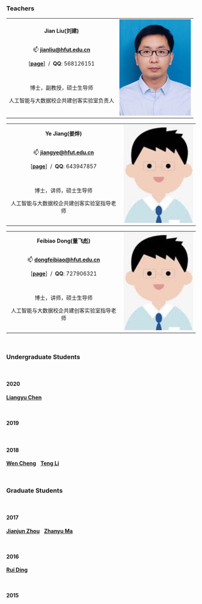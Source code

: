 ### Teachers

<table border="0" >
    <tbody>
        <tr>
            <td>
              <b><center>Jian Liu(刘建)</center></b>
              <br>
              <p align='center'>📫&nbsp;<b><a href="mailto:jianliu@hfut.edu.cn">jianliu@hfut.edu.cn</a></b></p>
              <p style="text-align:center">
                    [<a href="http://ci.hfut.edu.cn/2020/1209/c11505a245803/page.htm"><b>page</b></a>] &nbsp/&nbsp
                    <b>QQ</b>: 568126151 
              </p><br>
              <p align='center'>博士，副教授，硕士生导师
              </p>
              <p align='center'>人工智能与大数据校企共建创客实验室负责人
              </p>
            </td>
            <td>
              <center><img width="190" alt="liujian" src="imgs/mr_liu.jpg"></center>              
            </td>
        </tr>
    </tbody>
</table>

<table border="0" >
    <tbody>
        <tr>
            <td>
              <b><center>Ye Jiang(姜烨)</center></b>
              <br>
              <p align='center'>📫&nbsp;<b><a href="mailto:jiangye@hfut.edu.cn">jiangye@hfut.edu.cn</a></b></p>
              <p style="text-align:center">
                    [<a href="http://ci.hfut.edu.cn/2020/1208/c11506a245729/page.htm"><b>page</b></a>] &nbsp/&nbsp
                    <b>QQ</b>: 643947857 
              </p><br>
              <p align='center'>博士，讲师，硕士生导师
              </p>
              <p align='center'>人工智能与大数据校企共建创客实验室指导老师
              </p>
            </td>
            <td>
              <center><img width="190" alt="liujian" src="imgs/blank.JPG"></center>              
            </td>
        </tr>
    </tbody>
</table>

<table border="0" >
    <tbody>
        <tr>
            <td>
              <b><center>Feibiao Dong(董飞彪)</center></b>
              <br>
              <p align='center'>📫&nbsp;<b><a href="mailto:dongfeibiao@hfut.edu.cn">dongfeibiao@hfut.edu.cn</a></b></p>
              <p style="text-align:center">
                    [<a href="http://ci.hfut.edu.cn/2020/1209/c11506a245796/page.htm"><b>page</b></a>] &nbsp/&nbsp
                    <b>QQ</b>: 727906321
              </p><br>
              <p align='center'>博士，讲师，硕士生导师
              </p>
              <p align='center'>人工智能与大数据校企共建创客实验室指导老师
              </p>
            </td>
            <td>
              <center><img width="190" alt="liujian" src="imgs/blank.JPG"></center>              
            </td>
        </tr>
    </tbody>
</table>


<!-- ### Master Students

... -->

<br>

### Undergraduate Students

<br>

#### 2020

[**Liangyu Chen**]() &nbsp;

<br>

#### 2019

<br>

#### 2018

[**Wen Cheng**]() &nbsp; 
[**Teng Li**](http://info.terrytengli.com) &nbsp;

<br>

### Graduate Students

<br>

#### 2017

[**Jianjun Zhou**]() &nbsp;
[**Zhanyu Ma**]() &nbsp;

<br>

#### 2016

[**Rui Ding**]() &nbsp;

<br>

#### 2015

<br>